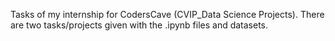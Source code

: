 Tasks of my internship for CodersCave (CVIP_Data Science Projects). There are two tasks/projects given with the .ipynb files and datasets.
